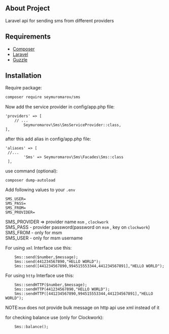 ## About Project

Laravel api for sending sms from different providers
## Requirements

* [Composer](https://getcomposer.org/)
* [Laravel](https://laravel.com/)
* [Guzzle](https://github.com/guzzle/guzzle)

## Installation

Require package:
``` bash
composer require seymuromarov/sms
```

Now add the service provider in config/app.php file:
```  
'providers' => [
    // ...
        Seymuromarov\Sms\SmsServiceProvider::class,
],
```

after this add alias in config/app.php file:

``` 
'aliases' => [
 //...
        'Sms' => Seymuromarov\Sms\Facades\Sms::class
 ],
```

use command (optional): 
``` 
composer dump-autoload
```

Add following values to your `.env`
```
SMS_USER=
SMS_PASS=
SMS_FROM=
SMS_PROVIDER=
```
SMS_PROVIDER => provider name `msm` , `clockwork`  
SMS_PASS - provider password(password on `msm` , key on `clockwork`)  
SMS_FROM - only for msm   
SMS_USER - only for msm username

For using `xml` Interface use this:
```
    Sms::send($number,$message);
    Sms::send(441234567890,"HELLO WORLD");
    Sms::send([441234567890,994515553344,441234567891],"HELLO WORLD");

```

For using `http` Interface use this:
```
    Sms::sendHTTP($number,$message);
    Sms::sendHTTP(441234567890,"HELLO WORLD");
    Sms::sendHTTP([441234567890,994515553344,441234567891],"HELLO WORLD");

```
NOTE:`msm` does not provide bulk message on http api use xml instead of it  
  
for checking balance use (only for Clockwork):  
```
    Sms::balance();
```